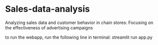 # Sales-data-analysis
Analyzing sales data and customer behavior in chain stores: Focusing on the effectiveness of advertising campaigns

to run the webapp, run the following line in terminal:
streamlit run app.py
